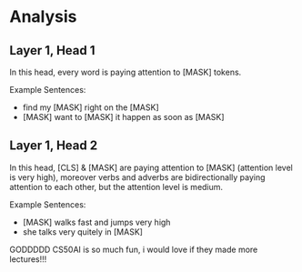 # Analysis

## Layer 1, Head 1

In this head, every word is paying attention to [MASK] tokens.

Example Sentences:
- find my [MASK] right on the [MASK]
- [MASK] want to [MASK] it happen as soon as [MASK]

## Layer 1, Head 2

In this head, [CLS] & [MASK] are paying attention to [MASK] (attention level is very high), moreover 
verbs and adverbs are bidirectionally paying attention to each other,
but the attention level is medium.

Example Sentences:
- [MASK] walks fast and jumps very high
- she talks very quitely in [MASK]

GODDDDD CS50AI is so much fun, i would love if they made more lectures!!!

